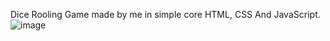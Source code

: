Dice Rooling Game made by me in simple core HTML, CSS And JavaScript.
![image](https://github.com/amrinder1189/DiceGane/assets/59329623/037044bd-1a98-4b13-80c1-47b7c9b3255d)
